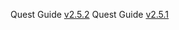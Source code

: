 Quest Guide <a href="/releasenotes.html">v2.5.2</a>
Quest Guide <a href="/releasenotes.html">v2.5.1</a>
